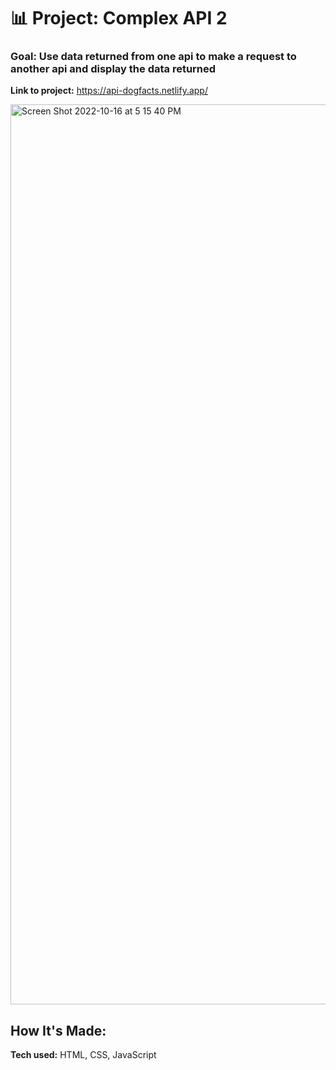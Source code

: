 # 📊 Project: Complex API 2

### Goal: Use data returned from one api to make a request to another api and display the data returned

**Link to project:** https://api-dogfacts.netlify.app/

<img width="1440" alt="Screen Shot 2022-10-16 at 5 15 40 PM" src="https://user-images.githubusercontent.com/113194307/196058691-63fe2f2e-c7e5-4b44-b9dd-2f380d57eb38.png">


## How It's Made:

**Tech used:** HTML, CSS, JavaScript
